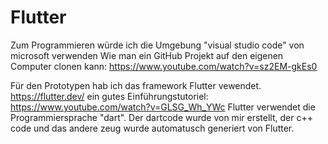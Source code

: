 # Flutter

Zum Programmieren würde ich die Umgebung "visual studio code" von microsoft verwenden
Wie man ein GitHub Projekt auf den eigenen Computer clonen kann: https://www.youtube.com/watch?v=sz2EM-gkEs0

Für den Prototypen hab ich das framework Flutter vewendet. https://flutter.dev/ ein gutes Einführungstutoriel: https://www.youtube.com/watch?v=GLSG_Wh_YWc
Flutter verwendet die Programmiersprache "dart". Der dartcode wurde von mir erstellt, der c++ code und das andere zeug wurde automatusch generiert von Flutter.

